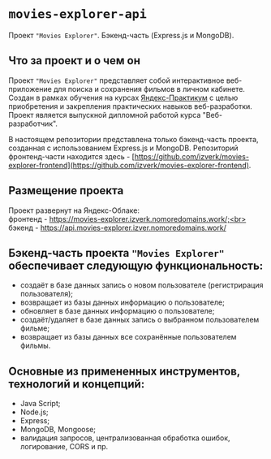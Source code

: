 # `movies-explorer-api`

Проект `"Movies Explorer"`. Бэкенд-часть (Express.js и MongoDB).

## Что за проект и о чем он

Проект `"Movies Explorer"` представляет собой интерактивное веб-приложение для поиска и сохранения фильмов в личном кабинете. Создан в рамках обучения на курсах [Яндекс-Практикум](https://practicum.yandex.ru/) с целью приобретения и закрепления практических навыков веб-разработки. Проект является выпускной дипломной работой курса "Веб-разработчик".

В настоящем репозитории представлена только бэкенд-часть проекта, созданная с использованием Express.js и MongoDB. Репозиторий фронтенд-части находится здесь - [https://github.com/izverk/movies-explorer-frontend](https://github.com/izverk/movies-explorer-frontend).

## Размещение проекта

Проект развернут на Яндекс-Облаке:<br>фронтенд -
https://movies-explorer.izverk.nomoredomains.work/;<br> бэкенд -
https://api.movies-explorer.izver.nomoredomains.work/

## Бэкенд-часть проекта `"Movies Explorer"` обеспечивает следующую функциональность:

- cоздаёт в базе данных запись о новом пользователе (регистрирация
  пользователя);
- возвращает из базы данных информацию о пользователе;
- обновляет в базе данных информацию о пользователе;
- создаёт/удаляет в базе данных запись о выбранном пользователем фильме;
- возвращает из базы данных все сохранённые пользователем фильмы.

## Основные из примененных инструментов, технологий и концепций:

- Java Script;
- Node.js;
- Express;
- MongoDB, Mongoose;
- валидация запросов, централизованная обработка ошибок, логирование, CORS и пр.
